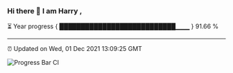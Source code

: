 ### Hi there 👋 I am Harry , 

⏳ Year progress { ███████████████████████████▁▁▁ } 91.66 %

---

⏰ Updated on Wed, 01 Dec 2021 13:09:25 GMT

![Progress Bar CI](https://github.com/duykhang68/duykhang68/workflows/Progress%20Bar%20CI/badge.svg)
